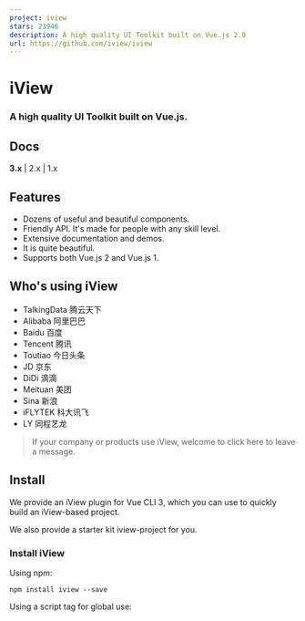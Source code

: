```yaml
---
project: iview
stars: 23946
description: A high quality UI Toolkit built on Vue.js 2.0
url: https://github.com/iview/iview
---
```


iView
=====

### A high quality UI Toolkit built on Vue.js.

Docs
----

**3.x** | 2.x | 1.x

Features
--------

-   Dozens of useful and beautiful components.
-   Friendly API. It's made for people with any skill level.
-   Extensive documentation and demos.
-   It is quite beautiful.
-   Supports both Vue.js 2 and Vue.js 1.

Who's using iView
-----------------

-   TalkingData 腾云天下
-   Alibaba 阿里巴巴
-   Baidu 百度
-   Tencent 腾讯
-   Toutiao 今日头条
-   JD 京东
-   DiDi 滴滴
-   Meituan 美团
-   Sina 新浪
-   iFLYTEK 科大讯飞
-   LY 同程艺龙

> If your company or products use iView, welcome to click here to leave a message.

Install
-------

We provide an iView plugin for Vue CLI 3, which you can use to quickly build an iView-based project.

We also provide a starter kit iview-project for you.

### Install iView

Using npm:

```
npm install iview --save
```

Using a script tag for global use:

<script type\="text/javascript" src\="iview.min.js"\></script\>
<link rel\="stylesheet" href\="dist/styles/iview.css"\>

You can find more info on the website.

Usage
-----

<template\>
    <Slider v-model\="value" range />
</template\>
<script\>
    export default {
        data () {
            return {
                value: \[20, 50\]
            }
        }
    }
</script\>

Using css via `import`:

import 'iview/dist/styles/iview.css';

Compatibility
-------------

-   Supports Vue.js 2.x
-   Supports Vue.js 1.x - visit 1.0 docs
-   Supports SSR
-   Supports Nuxt.js
-   Supports TypeScript
-   Supports Electron
-   Most components and features support IE9 and above browsers, some components and features do not support IE

Community
---------

If you want to contribute or have questions or bugs to report:

**Questions:** Find other users at the Gitter chat or post on StackOverflow using `[iview-ui]` tag  
**Bugs:** File a issue here - please provide a example so we can help you better  
**Contribute:** Contact us in Gitter chat, WeChat or via mail to `iview@tendcloud.com`. PRs welcome!

Major Contributors
------------------

Name

Avatar

Name

Avatar

Name

Avatar

Aresn

jingsam

rijn

lcx960324

GITleonine1989

huixisheng

Sergio Crisostomo

lison16

Xotic750

huanghong1125

yangdan8

Ecosystem Links
---------------

-   iView Developer
-   iView Run
-   iView-Admin
-   iView-Loader
-   iView-Plugin
-   iView-Area
-   iView-Editor

License
-------

MIT

Copyright (c) 2016-present, TalkingData

